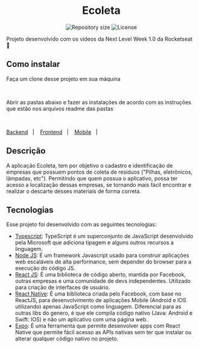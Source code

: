 <h1 align="center">Ecoleta</h1>

<p align="center">
 <img alt="Repository size" src="https://img.shields.io/github/repo-size/luizeduul/Ecoleta">
 <img alt="License" src="https://img.shields.io/badge/license-MIT-brightgreen">
</p>

<p>Projeto desenvolvido com os vídeos da Next Level Week 1.0 da Rocketseat 🚀</p>
      
## Como instalar 
<p>Faça um clone desse projeto em sua máquina</p><br>
<p>Abrir as pastas abaixo e fazer as instalações de acordo com as instruções que estão nos arquivos readme das pastas</p><br>
 <p>
   <a href="https://github.com/luizeduul/Ecoleta/tree/master/backend">Backend</a>&nbsp;&nbsp;&nbsp;|&nbsp;&nbsp;&nbsp;
   <a href="https://github.com/luizeduul/Ecoleta/tree/master/frontend">Frontend</a>&nbsp;&nbsp;&nbsp;|&nbsp;&nbsp;&nbsp;
   <a href="https://github.com/luizeduul/Ecoleta/tree/master/mobile">Mobile</a>&nbsp;&nbsp;&nbsp;|&nbsp;&nbsp;&nbsp;
 </p>
<h2>Descrição</h2>
  <p>A aplicação Ecoleta, tem por objetivo o cadastro e identificação de empresas que possuem pontos de coleta de resíduos ("Pilhas, eletrônicos, lâmpadas, etc"). Permitindo que quem possua o aplicativo, possa ter acesso a localização dessas empresas, se tornando mais fácil encontrar e realizar o descarte desses materiais de forma correta. </p>

## Tecnologias
 Esse projeto foi desenvolvido com as seguintes tecnologias:
  - [Typescript](https://www.typescriptlang.org/): TypeScript é um superconjunto de JavaScript desenvolvido pela Microsoft que adiciona tipagem e alguns outros recursos a linguagem.
  - [Node JS](https://nodejs.org/en/): É um framework Javascript usado para construir aplicações web escaláveis de alta performance, sem depender do browser para a execução do código JS.
  - [React JS](https://reactjs.org): É uma biblioteca de código aberto, mantida por Facebook, outras empresas e uma comunidade de devs independentes. Utilizado para criação de interfaces de usuário.
  - [React Native](https://facebook.github.io/react-native/): É uma biblioteca criada pelo Facebook, com base no ReactJS, para desenvolvimento de aplicações Mobile (Android e IOS utilizando) apenas JavaScript como linguagem. Diferencial para as outras libs do genero, é que ele compila código nativo (Java: Android e Swift: IOS) e não um aplicativo com uma página web.
  - [Expo](https://docs.expo.io/): É uma ferramenta que permite desenvolver apps com React Native que permite fácil acesso as APIs nativas sem ter que instalar ou alterar qualquer código nativo no projeto.

